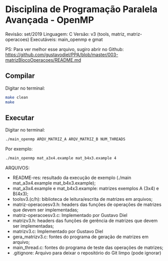 
# Disciplina de Programação Paralela Avançada - OpenMP

Revisão: set/2019
Linguagem: C
Versão: v3 (tools, matriz, matriz-operacoes)
Executáveis: main_openmp e gmat


PS: Para ver melhor esse arquivo, sugiro abrir no Github: https://github.com/gustavodiel/PPA/blob/master/003-matrizBlocoOperacoes/README.md


## Compilar

Digitar no terminal:
```sh
make clean
make
```


## Executar

Digitar no terminal:
```sh
./main_openmp ARQV_MATRIZ_A ARQV_MATRIZ_B NUM_THREADS
```

Por exemplo:
```sh
./main_openmp mat_a3x4.example mat_b4x3.example 4
```

ARQUIVOS:
 * README-res: resultado da execução de exemplo (./main mat_a3x4.example mat_b4x3.example);
 * mat_a3x4.example e mat_b4x3.example: matrizes exemplos A (3x4) e B(4x3);
 * toolsv3.(c/h): biblioteca de leitura/escrita de matrizes em arquivos;
 * matriz-operacoesv3.h: headers das funções de operações de matrizes que devem ser implementadas;
 * matriz-operacoesv3.c: Implementado por Gustavo Diel
 * matrizv3.h: headers das funções de gerência de matrizes que devem ser implementadas;
 * matrizv3.c: Implementado por Gustavo Diel
 * gera_matrizv3.c: fontes do programa de geração de matrizes em arquivo;
 * main_thread.c: fontes do programa de teste das operações de matrizes;
 * .gitignore: Arquivo para deixar o repositório do Git limpo (pode ignorar)
